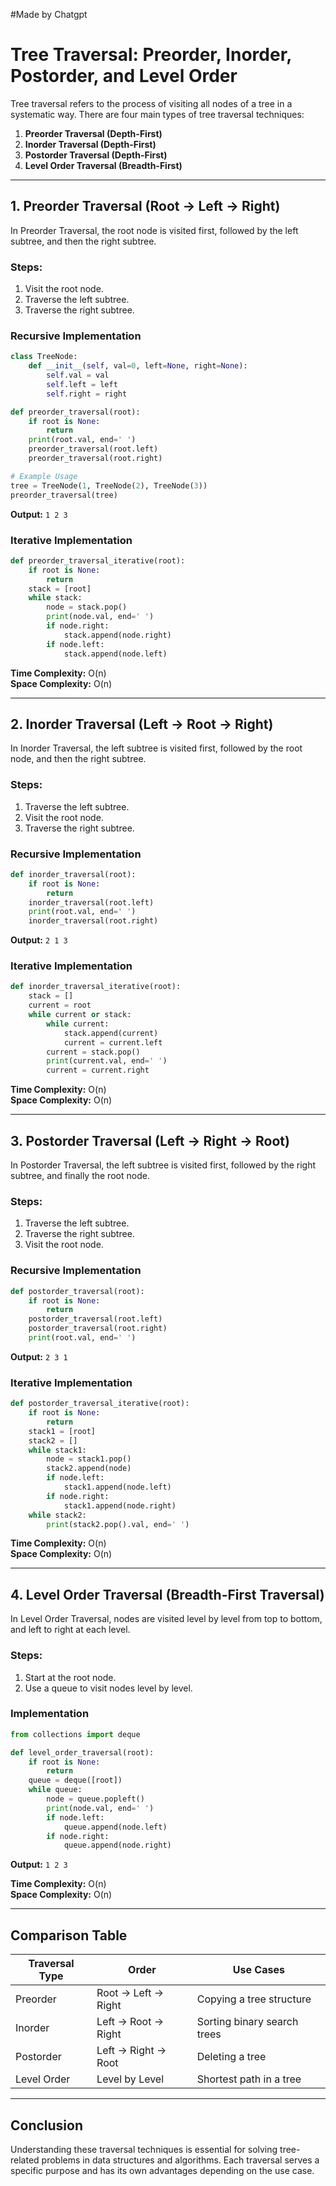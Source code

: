 #Made by Chatgpt 
# Tree Traversal: Preorder, Inorder, Postorder, and Level Order

Tree traversal refers to the process of visiting all nodes of a tree in a systematic way. There are four main types of tree traversal techniques:

1. **Preorder Traversal (Depth-First)**
2. **Inorder Traversal (Depth-First)**
3. **Postorder Traversal (Depth-First)**
4. **Level Order Traversal (Breadth-First)**

---

## 1. Preorder Traversal (Root → Left → Right)

In Preorder Traversal, the root node is visited first, followed by the left subtree, and then the right subtree.

### Steps:
1. Visit the root node.
2. Traverse the left subtree.
3. Traverse the right subtree.

### Recursive Implementation
```python
class TreeNode:
    def __init__(self, val=0, left=None, right=None):
        self.val = val
        self.left = left
        self.right = right

def preorder_traversal(root):
    if root is None:
        return
    print(root.val, end=' ')
    preorder_traversal(root.left)
    preorder_traversal(root.right)

# Example Usage
tree = TreeNode(1, TreeNode(2), TreeNode(3))
preorder_traversal(tree)
```
**Output:** `1 2 3`

### Iterative Implementation
```python
def preorder_traversal_iterative(root):
    if root is None:
        return
    stack = [root]
    while stack:
        node = stack.pop()
        print(node.val, end=' ')
        if node.right:
            stack.append(node.right)
        if node.left:
            stack.append(node.left)
```

**Time Complexity:** O(n)  
**Space Complexity:** O(n)

---

## 2. Inorder Traversal (Left → Root → Right)

In Inorder Traversal, the left subtree is visited first, followed by the root node, and then the right subtree.

### Steps:
1. Traverse the left subtree.
2. Visit the root node.
3. Traverse the right subtree.

### Recursive Implementation
```python
def inorder_traversal(root):
    if root is None:
        return
    inorder_traversal(root.left)
    print(root.val, end=' ')
    inorder_traversal(root.right)
```
**Output:** `2 1 3`

### Iterative Implementation
```python
def inorder_traversal_iterative(root):
    stack = []
    current = root
    while current or stack:
        while current:
            stack.append(current)
            current = current.left
        current = stack.pop()
        print(current.val, end=' ')
        current = current.right
```

**Time Complexity:** O(n)  
**Space Complexity:** O(n)

---

## 3. Postorder Traversal (Left → Right → Root)

In Postorder Traversal, the left subtree is visited first, followed by the right subtree, and finally the root node.

### Steps:
1. Traverse the left subtree.
2. Traverse the right subtree.
3. Visit the root node.

### Recursive Implementation
```python
def postorder_traversal(root):
    if root is None:
        return
    postorder_traversal(root.left)
    postorder_traversal(root.right)
    print(root.val, end=' ')
```
**Output:** `2 3 1`

### Iterative Implementation
```python
def postorder_traversal_iterative(root):
    if root is None:
        return
    stack1 = [root]
    stack2 = []
    while stack1:
        node = stack1.pop()
        stack2.append(node)
        if node.left:
            stack1.append(node.left)
        if node.right:
            stack1.append(node.right)
    while stack2:
        print(stack2.pop().val, end=' ')
```

**Time Complexity:** O(n)  
**Space Complexity:** O(n)

---

## 4. Level Order Traversal (Breadth-First Traversal)

In Level Order Traversal, nodes are visited level by level from top to bottom, and left to right at each level.

### Steps:
1. Start at the root node.
2. Use a queue to visit nodes level by level.

### Implementation
```python
from collections import deque

def level_order_traversal(root):
    if root is None:
        return
    queue = deque([root])
    while queue:
        node = queue.popleft()
        print(node.val, end=' ')
        if node.left:
            queue.append(node.left)
        if node.right:
            queue.append(node.right)
```
**Output:** `1 2 3`

**Time Complexity:** O(n)  
**Space Complexity:** O(n)

---

## Comparison Table
| Traversal Type  | Order         | Use Cases               |
|------------------|---------------|--------------------------|
| Preorder        | Root → Left → Right | Copying a tree structure |
| Inorder         | Left → Root → Right | Sorting binary search trees |
| Postorder       | Left → Right → Root | Deleting a tree          |
| Level Order     | Level by Level | Shortest path in a tree  |

---

## Conclusion
Understanding these traversal techniques is essential for solving tree-related problems in data structures and algorithms. Each traversal serves a specific purpose and has its own advantages depending on the use case.
